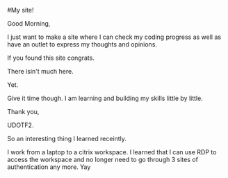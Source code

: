 #My site!

Good Morning,

I just want to make a site where I can check my coding progress as well as have an outlet to express my thoughts and opinions.

If you found this site congrats.

There isin't much here.



Yet.


Give it time though. I am learning and building my skills little by little. 


Thank you,

UDOTF2.



So an interesting thing I learned receintly.

I work from a laptop to a citrix workspace. I learned that I can use RDP to access the workspace and no longer need to go through 3 sites of authentication any more. Yay

